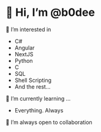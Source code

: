 # 👋 Hi, I’m @b0dee

👀 I’m interested in 
- C#
- Angular
- NextJS
- Python
- C
- SQL
- Shell Scripting
- And the rest...

🌱 I’m currently learning ...
- Everything. Always

💞️ I’m always open to collaboration
